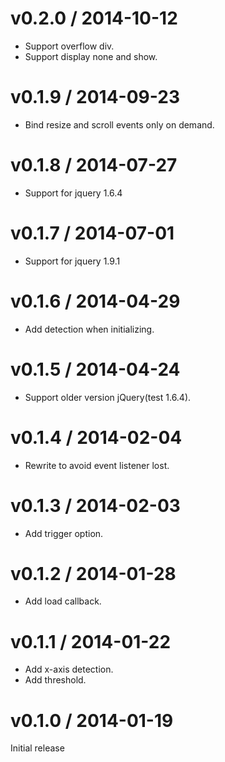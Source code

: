 # v0.2.0 / 2014-10-12

* Support overflow div.
* Support display none and show.

# v0.1.9 / 2014-09-23

* Bind resize and scroll events only on demand.

# v0.1.8 / 2014-07-27

* Support for jquery 1.6.4

# v0.1.7 / 2014-07-01

* Support for jquery 1.9.1

# v0.1.6 / 2014-04-29

* Add detection when initializing.

# v0.1.5 / 2014-04-24

* Support older version jQuery(test 1.6.4).

# v0.1.4 / 2014-02-04

* Rewrite to avoid event listener lost.

# v0.1.3 / 2014-02-03

* Add trigger option.

# v0.1.2 / 2014-01-28

* Add load callback.

# v0.1.1 / 2014-01-22

* Add x-axis detection.
* Add threshold.

# v0.1.0 / 2014-01-19

Initial release
